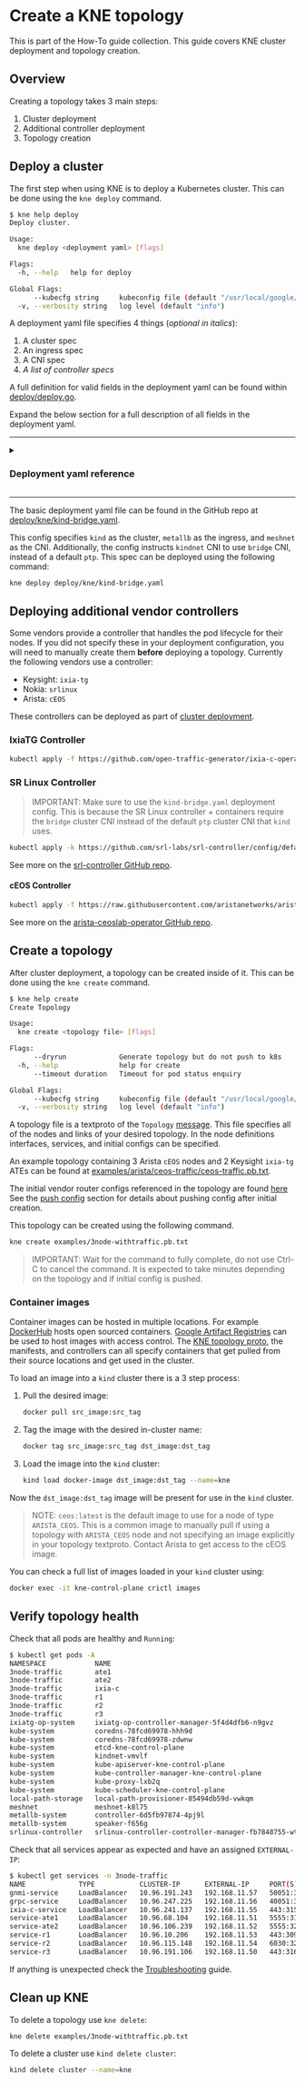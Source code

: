 # Create a KNE topology

This is part of the How-To guide collection. This guide covers KNE cluster
deployment and topology creation.

## Overview

Creating a topology takes 3 main steps:

1. Cluster deployment
2. Additional controller deployment
3. Topology creation

## Deploy a cluster

The first step when using KNE is to deploy a Kubernetes cluster. This can be
done using the `kne deploy` command.

```bash
$ kne help deploy
Deploy cluster.

Usage:
  kne deploy <deployment yaml> [flags]

Flags:
  -h, --help   help for deploy

Global Flags:
      --kubecfg string     kubeconfig file (default "/usr/local/google/home/{{USERNAME}}/.kube/config")
  -v, --verbosity string   log level (default "info")
```

A deployment yaml file specifies 4 things (*optional in italics*):

1. A cluster spec
2. An ingress spec
3. A CNI spec
4. *A list of controller specs*

A full definition for valid fields in the deployment yaml can be found within
[deploy/deploy.go](https://github.com/openconfig/kne/blob/816133f1cb563555bcdcb12eb27874b77dd41d1d/deploy/deploy.go#L212).

Expand the below section for a full description of all fields in the deployment
yaml.

---

<details>
<summary><h3>Deployment yaml reference</h3></summary>

Field         | Type             | Description
------------- | ---------------- | ---------------------------------------------
`cluster`     | ClusterSpec      | Spec for the cluster.
`ingress`     | IngressSpec      | Spec for the ingress.
`cni`         | CNISpec          | Spec for the CNI.
`controllers` | []ControllerSpec | List of specs for the additional controllers.

### Cluster

Field  | Type      | Description
------ | --------- | ------------------------------------------------------
`kind` | string    | Name of the cluster type. The only option currently is`Kind`.
`spec` | yaml.Node | Fields that set the options for the cluster type.

#### Kind

Field                      | Type              | Description
-------------------------- | ----------------- | --------------------------
`name`                     | string            | Cluster name, overrides `KIND_CLUSTER_NAME`, config (default `kind`).
`recycle`                  | bool              | Reuse an existing cluster of the same name if it exists.
`version`                  | string            | Desired version of the `kubectl` client.
`image`                    | string            | Node docker image to use for booting the cluster.
`retain`                   | bool              | Retain nodes for debugging when cluster creation fails.
`wait`                     | time.Duration     | Wait for control plane node to be ready (default 0s).
`kubecfg`                  | string            | Sets kubeconfig path instead of `$KUBECONFIG` or `$HOME/.kube/config`.
`googleArtifactRegistries` | []string          | List of Google Artifact Registries to setup credentials for in the cluster. Example value for registry would be `us-west1-docker.pkg.dev`. Credentials used are associated with the configured `gcloud` user on the host.
`containerImages`          | map[string]string | Map of source images to target images for containers to load in the cluster. Empty values cause the source image to be loaded into the cluster without being renamed.
`config`                   | string            | Path to a kind config file.
`additionalManifests`      | []string          | List of paths to manifests to be applied using `kubectl` directly after cluster creation.

### Ingress

Field  | Type      | Description
------ | --------- | ------------------------------------------------------
`kind` | string    | Name of the ingress type. The only option currently is `MetalLB`.
`spec` | yaml.Node | Fields that set the options for the ingress type.

#### MetalLB

Field       | Type   | Description
----------- | ------ | -----------
`ip_count`  | int    | Number of IP addresses to include in the available pool.
`manifests` | string | Path of the directory holding the manifests to create MetalLB in the cluster. The directory is expected to contain a file with the name `metallb-native.yaml`. The validated manifest for use with KNE can be found [here](https://github.com/openconfig/kne/tree/main/manifests/metallb).

### CNI

Field  | Type      | Description
------ | --------- | --------------------------------------------------
`kind` | string    | Name of the CNI type. The only option currently is `Meshnet`.
`spec` | yaml.Node | Fields that set the options for the CNI type.

#### Meshnet

Field       | Type   | Description
----------- | ------ | -----------
`manifests` | string | Path of the directory holding the manifests to create Meshnet in the cluster. The directory is expected to contain a file with the name `kustomization.yaml`. The validated manifest for use with KNE can be found [here](https://github.com/openconfig/kne/tree/main/manifests/meshnet/base).

### Controllers

Field  | Type      | Description
------ | --------- | ----------------------------------------------------
`kind` | string    | Name of the controller type. The current options currently are `IxiaTG`, `SRLinux`, and `CEOSLab`.
`spec` | yaml.Node | Fields that set the options for the controller type.

#### IxiaTG

Field       | Type            | Description
----------- | --------------- | --------------------------------------------
`configMap` | IxiaTGConfigMap | Map of images used by the IxiaTG controller.
`manifests` | string          | Path of the directory holding the manifests to create an IxiaTG controller in the cluster. The directory is expected to contain a file with the name `ixiatg-operator.yaml`. Optionally the directory can contain a file with the name `ixia-configmap.yaml` to apply a config map of the desired container images used by the controller.                                  :

- IxiaTGConfigMap

Field     | Type          | Description
--------- | ------------- | ---------------------------------------------
`release` | string        | Version of the release these images should be associated with.
`images`  | []IxiaTGImage | List of IxiaTG images.

- IxiaTGImage

Field  | Type   | Description
------ | ------ | -------------------------------------------------------
`name` | string | Name of the image type for the controller to interpret.
`path` | string | Path of the container image.
`tag`  | string | Tag of the container image.

#### SRLinux

Field       | Type   | Description
----------- | ------ | -----------------------------------------------------
`manifests` | string | Path of the directory holding the manifests to create an SRLinux controller in the cluster. The directory is expected to contain a file with the name `kustomization.yaml`.

#### CEOSLab

Field       | Type   | Description
----------- | ------ | -----------------------------------------------------
`manifests` | string | Path of the directory holding the manifests to create a CEOSLab controller in the cluster. The directory is expected to contain a file with the name `manifest.yaml`.

</details>

---

The basic deployment yaml file can be found in the GitHub repo at
[deploy/kne/kind-bridge.yaml](https://github.com/openconfig/kne/deploy/kne/kind-bridge.yaml).

This config specifies `kind` as the cluster, `metallb` as the ingress, and
`meshnet` as the CNI. Additionally, the config instructs `kindnet` CNI to use
`bridge` CNI, instead of a default `ptp`. This spec can be deployed using the
following command:

```bash
kne deploy deploy/kne/kind-bridge.yaml
```

## Deploying additional vendor controllers

Some vendors provide a controller that handles the pod lifecycle for their
nodes. If you did not specify these in your deployment configuration, you will
need to manually create them **before** deploying a topology. Currently the
following vendors use a controller:

- Keysight: `ixia-tg`
- Nokia: `srlinux`
- Arista: `cEOS`

These controllers can be deployed as part of [cluster
deployment](#deploy-a-cluster).

### IxiaTG Controller

```bash
kubectl apply -f https://github.com/open-traffic-generator/ixia-c-operator/releases/latest/download/ixiatg-operator.yaml
```

### SR Linux Controller

> IMPORTANT: Make sure to use the `kind-bridge.yaml` deployment config. This is
> because the SR Linux controller + containers require the `bridge` cluster CNI
> instead of the default `ptp` cluster CNI that `kind` uses.

```bash
kubectl apply -k https://github.com/srl-labs/srl-controller/config/default
```

See more on the
[srl-controller GitHub repo](https://github.com/srl-labs/srl-controller).

#### cEOS Controller

```bash
kubectl apply -f https://raw.githubusercontent.com/aristanetworks/arista-ceoslab-operator/main/config/kustomized/manifest.yaml
```

See more on the
[arista-ceoslab-operator GitHub repo](https://github.com/aristanetworks/arista-ceoslab-operator).

## Create a topology

After cluster deployment, a topology can be created inside of it. This can be
done using the `kne create` command.

```bash
$ kne help create
Create Topology

Usage:
  kne create <topology file> [flags]

Flags:
      --dryrun             Generate topology but do not push to k8s
  -h, --help               help for create
      --timeout duration   Timeout for pod status enquiry

Global Flags:
      --kubecfg string     kubeconfig file (default "/usr/local/google/home/{{USERNAME}}/.kube/config")
  -v, --verbosity string   log level (default "info")
```

A topology file is a textproto of the `Topology`
[message](https://github.com/openconfig/kne/blob/df91c62eb7e2a1abbf0a803f5151dc365b6f61da/proto/topo.proto#L26).
This file specifies all of the nodes and links of your desired topology. In the
node definitions interfaces, services, and initial configs can be specified.

An example topology containing 3 Arista `cEOS` nodes and 2 Keysight `ixia-tg`
ATEs can be found at
[examples/arista/ceos-traffic/ceos-traffic.pb.txt](https://github.com/openconfig/kne/examples/arista/ceos-traffic/ceos-traffic.pb.txt).

The initial vendor router configs referenced in the topology are found
[here](https://github.com/openconfig/kne/examples/arista/ceos-traffic)
See the [push config](interact_topology.md#push_config) section for details
about pushing config after initial creation.

This topology can be created using the following command.

```bash
kne create examples/3node-withtraffic.pb.txt
```

> IMPORTANT: Wait for the command to fully complete, do not use Ctrl-C to cancel
> the command. It is expected to take minutes depending on the topology and if
> initial config is pushed.

### Container images

Container images can be hosted in multiple locations. For example
[DockerHub](https://hub.docker.com/) hosts open sourced containers. [Google
Artifact Registries](https://cloud.google.com/artifact-registry) can be used to
host images with access control. The [KNE topology
proto](https://github.com/openconfig/blob/df91c62eb7e2a1abbf0a803f5151dc365b6f61da/kne/proto/topo.proto#L117),
the manifests, and controllers can all specify containers that get pulled from
their source locations and get used in the cluster.

To load an image into a `kind` cluster there is a 3 step process:

1. Pull the desired image:

    ```bash
    docker pull src_image:src_tag
    ```

2. Tag the image with the desired in-cluster name:

    ```bash
    docker tag src_image:src_tag dst_image:dst_tag
    ```

3. Load the image into the `kind` cluster:

    ```bash
    kind load docker-image dst_image:dst_tag --name=kne
    ```

Now the `dst_image:dst_tag` image will be present for use in the `kind` cluster.

> NOTE: `ceos:latest` is the default image to use for a node of type
> `ARISTA_CEOS`. This is a common image to manually pull if using a topology
> with `ARISTA_CEOS` node and not specifying an image explicitly in your
> topology textproto. Contact Arista to get access to the cEOS image.

You can check a full list of images loaded in your `kind` cluster using:

```bash
docker exec -it kne-control-plane crictl images
```

## Verify topology health

Check that all pods are healthy and `Running`:

```bash
$ kubectl get pods -A
NAMESPACE            NAME                                                    READY   STATUS    RESTARTS   AGE
3node-traffic        ate1                                                    2/2     Running   0          97s
3node-traffic        ate2                                                    2/2     Running   0          97s
3node-traffic        ixia-c                                                  3/3     Running   0          97s
3node-traffic        r1                                                      1/1     Running   0          99s
3node-traffic        r2                                                      1/1     Running   0          98s
3node-traffic        r3                                                      1/1     Running   0          99s
ixiatg-op-system     ixiatg-op-controller-manager-5f4d4dfb6-n9gvz            2/2     Running   0          3m14s
kube-system          coredns-78fcd69978-hhh9d                                1/1     Running   0          4m48s
kube-system          coredns-78fcd69978-zdwnw                                1/1     Running   0          4m48s
kube-system          etcd-kne-control-plane                                  1/1     Running   0          5m3s
kube-system          kindnet-vmvlf                                           1/1     Running   0          4m49s
kube-system          kube-apiserver-kne-control-plane                        1/1     Running   0          5m3s
kube-system          kube-controller-manager-kne-control-plane               1/1     Running   0          5m3s
kube-system          kube-proxy-lxb2q                                        1/1     Running   0          4m49s
kube-system          kube-scheduler-kne-control-plane                        1/1     Running   0          5m4s
local-path-storage   local-path-provisioner-85494db59d-vwkqm                 1/1     Running   0          4m48s
meshnet              meshnet-k8l75                                           1/1     Running   0          4m29s
metallb-system       controller-6d5fb97874-4pj9l                             1/1     Running   0          4m48s
metallb-system       speaker-f656g                                           1/1     Running   0          4m39s
srlinux-controller   srlinux-controller-controller-manager-fb7848755-wtc54   2/2     Running   0          2m13s
```

Check that all services appear as expected and have an assigned `EXTERNAL-IP`:

```bash
$ kubectl get services -n 3node-traffic
NAME             TYPE           CLUSTER-IP      EXTERNAL-IP     PORT(S)                                     AGE
gnmi-service     LoadBalancer   10.96.191.243   192.168.11.57   50051:30922/TCP                             4m
grpc-service     LoadBalancer   10.96.247.225   192.168.11.56   40051:31538/TCP                             4m
ixia-c-service   LoadBalancer   10.96.241.137   192.168.11.55   443:31583/TCP                               4m
service-ate1     LoadBalancer   10.96.68.104    192.168.11.51   5555:31580/TCP,50071:31365/TCP              4m2s
service-ate2     LoadBalancer   10.96.106.239   192.168.11.52   5555:32132/TCP,50071:32122/TCP              4m2s
service-r1       LoadBalancer   10.96.10.206    192.168.11.53   443:30941/TCP,22:30516/TCP,6030:32656/TCP   4m2s
service-r2       LoadBalancer   10.96.115.148   192.168.11.54   6030:32507/TCP,443:30996/TCP,22:30123/TCP   4m1s
service-r3       LoadBalancer   10.96.191.106   192.168.11.50   443:31680/TCP,22:32003/TCP,6030:31883/TCP   4m2s
```

If anything is unexpected check the [Troubleshooting](troubleshoot.md) guide.

## Clean up KNE

To delete a topology use `kne delete`:

```bash
kne delete examples/3node-withtraffic.pb.txt
```

To delete a cluster use `kind delete cluster`:

```bash
kind delete cluster --name=kne
```
